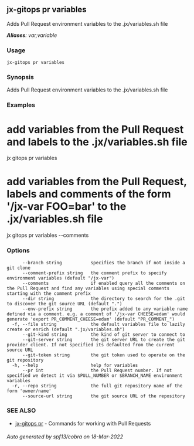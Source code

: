 ## jx-gitops pr variables

Adds Pull Request environment variables to the .jx/variables.sh file

***Aliases**: var,variable*

### Usage

```
jx-gitops pr variables
```

### Synopsis

Adds Pull Request environment variables to the .jx/variables.sh file

### Examples

  # add variables from the Pull Request and labels to the .jx/variables.sh file
  jx gitops pr variables
  
  # add variables from the Pull Request, labels and comments of the form '/jx-var FOO=bar' to the .jx/variables.sh file
  jx gitops pr variables --comments

### Options

```
      --branch string           specifies the branch if not inside a git clone
      --comment-prefix string   the comment prefix to specify environment variables (default "/jx-var")
      --comments                if enabled query all the comments on the Pull Request and find any variables using special comments starting with the comment prefix
      --dir string              the directory to search for the .git to discover the git source URL (default ".")
      --env-prefix string       the prefix added to any variable name defined via a comment. e.g. a comment of '/jx-var CHEESE=edam' would generate 'export PR_COMMENT_CHEESE=edam' (default "PR_COMMENT_")
  -f, --file string             the default variables file to lazily create or enrich (default ".jx/variables.sh")
      --git-kind string         the kind of git server to connect to
      --git-server string       the git server URL to create the git provider client. If not specified its defaulted from the current source URL
      --git-token string        the git token used to operate on the git repository
  -h, --help                    help for variables
      --pr int                  the Pull Request number. If not specified we detect it via $PULL_NUMBER or $BRANCH_NAME environment variables
  -r, --repo string             the full git repository name of the form 'owner/name'
      --source-url string       the git source URL of the repository
```

### SEE ALSO

* [jx-gitops pr](jx-gitops_pr.md)	 - Commands for working with Pull Requests

###### Auto generated by spf13/cobra on 18-Mar-2022
